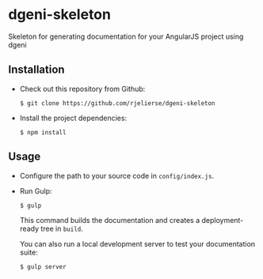 # dgeni-skeleton

Skeleton for generating documentation for your AngularJS project using dgeni

## Installation

  * Check out this repository from Github:

        $ git clone https://github.com/rjelierse/dgeni-skeleton

  * Install the project dependencies:

        $ npm install

## Usage

  * Configure the path to your source code in `config/index.js`.
  * Run Gulp:

        $ gulp

    This command builds the documentation and creates a deployment-ready tree in `build`.

    You can also run a local development server to test your documentation suite:

        $ gulp server
